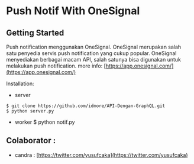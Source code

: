 # Push Notif With OneSignal

## Getting Started
Push notification menggunakan OneSignal. OneSignal merupakan salah satu penyedia servis push notification yang cukup popular. OneSignal menyediakan berbagai macam API, salah satunya bisa digunakan untuk melakukan push notification.
more info: [https://app.onesignal.com/](https://app.onesignal.com/)


Installation:

- server
```shell
$ git clone https://github.com/idmore/API-Dengan-GraphQL.git
$ python server.py
```

- worker
$ python notif.py

## Colaborator :

- candra : [https://twitter.com/yusufcaka](https://twitter.com/yusufcaka)
